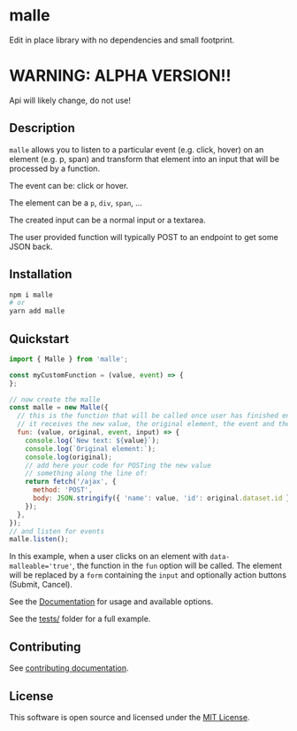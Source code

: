 # malle

Edit in place library with no dependencies and small footprint.

# WARNING: ALPHA VERSION!!

Api will likely change, do not use!

## Description

`malle` allows you to listen to a particular event (e.g. click, hover) on an element (e.g. p, span) and transform that element into an input that will be processed by a function.

The event can be: click or hover.

The element can be a `p`, `div`, `span`, ...

The created input can be a normal input or a textarea.

The user provided function will typically POST to an endpoint to get some JSON back.

## Installation

~~~bash
npm i malle
# or
yarn add malle
~~~

## Quickstart

~~~javascript
import { Malle } from 'malle';

const myCustomFunction = (value, event) => {
};

// now create the malle
const malle = new Malle({
  // this is the function that will be called once user has finished entering text (press Enter or click outside)
  // it receives the new value, the original element, the event and the input element
  fun: (value, original, event, input) => {
    console.log(`New text: ${value}`);
    console.log(`Original element:`);
    console.log(original);
    // add here your code for POSTing the new value
    // something along the line of:
    return fetch('/ajax', {
      method: 'POST',
      body: JSON.stringify({ 'name': value, 'id': original.dataset.id }),
    });
  },
});
// and listen for events
malle.listen();
~~~

In this example, when a user clicks on an element with `data-malleable='true'`, the function in the `fun` option will be called. The element will be replaced by a `form` containing the `input` and optionally action buttons (Submit, Cancel).

See the [Documentation](./DOCUMENTATION.md) for usage and available options.

See the [tests/](./tests) folder for a full example.

## Contributing

See [contributing documentation](./CONTRIBUTING.md).

## License

This software is open source and licensed under the [MIT License](./LICENSE).
